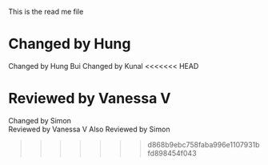 This is the read me file

Changed by Hung
=======
Changed by Hung Bui
Changed by Kunal
<<<<<<< HEAD

Reviewed by Vanessa V
=======
Changed by Simon  
Reviewed by Vanessa V
Also Reviewed by Simon
>>>>>>> d868b9ebc758faba996e1107931bfd898454f043

